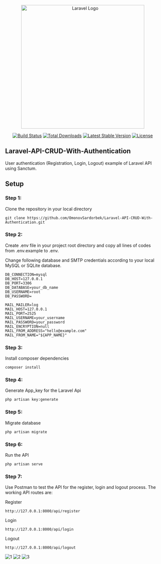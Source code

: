 <p align="center"><a href="https://laravel.com" target="_blank"><img src="https://raw.githubusercontent.com/laravel/art/master/logo-lockup/5%20SVG/2%20CMYK/1%20Full%20Color/laravel-logolockup-cmyk-red.svg" width="400" alt="Laravel Logo"></a></p>

<p align="center">
<a href="https://github.com/laravel/framework/actions"><img src="https://github.com/laravel/framework/workflows/tests/badge.svg" alt="Build Status"></a>
<a href="https://packagist.org/packages/laravel/framework"><img src="https://img.shields.io/packagist/dt/laravel/framework" alt="Total Downloads"></a>
<a href="https://packagist.org/packages/laravel/framework"><img src="https://img.shields.io/packagist/v/laravel/framework" alt="Latest Stable Version"></a>
<a href="https://packagist.org/packages/laravel/framework"><img src="https://img.shields.io/packagist/l/laravel/framework" alt="License"></a>
</p>

## Laravel-API-CRUD-With-Authentication

User authentication (Registration, Login, Logout) example of Laravel API using Sanctum.

## Setup

### Step 1:

Clone the repository in your local directory

```
git clone https://github.com/OmonovSardorbek/Laravel-API-CRUD-With-Authentication.git
```

### Step 2:

Create .env file in your project root directory and copy all lines of codes from .env.example to .env.

Change following database and SMTP credentials according to your local MySQL or SQLite database.

```
DB_CONNECTION=mysql
DB_HOST=127.0.0.1
DB_PORT=3306
DB_DATABASE=your_db_name
DB_USERNAME=root
DB_PASSWORD=
```


```
MAIL_MAILER=log
MAIL_HOST=127.0.0.1
MAIL_PORT=2525
MAIL_USERNAME=your_username
MAIL_PASSWORD=your_password
MAIL_ENCRYPTION=null
MAIL_FROM_ADDRESS="hello@example.com"
MAIL_FROM_NAME="${APP_NAME}"
```


### Step 3:

Install composer dependencies

```
composer install
```

### Step 4:

Generate App_key for the Laravel Api

```
php artisan key:generate
```

### Step 5:

Migrate database

```
php artisan migrate
```

### Step 6:

Run the API

```
php artisan serve
```

### Step 7:

Use Postman to test the API for the register, login and logout process. The working API routes are:

Register

```
http://127.0.0.1:8000/api/register
```

Login

```
http://127.0.0.1:8000/api/login
```

Logout

```
http://127.0.0.1:8000/api/logout
```
![1](https://github.com/user-attachments/assets/d4ab92f5-25ad-4783-9696-ba69b743513e)
![2](https://github.com/user-attachments/assets/23b92c7e-269d-4175-ae81-a76f09b66cdf)
![3](https://github.com/user-attachments/assets/a25a2b8e-b720-47d6-b882-1446dab7851f)

